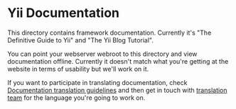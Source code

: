 Yii Documentation
=================

This directory contains framework documentation. Currently it's
"The Definitive Guide to Yii" and "The Yii Blog Tutorial".

You can point your webserver webroot to this directory and view documentation
offline. Currently it doesn't match what you're getting at the website in terms
of usability but we'll work on it.

If you want to participate in translating documentation, check
[Documentation translation guidelines](https://github.com/yiisoft/yii/wiki/Documentation-translation-guidelines)
and then get in touch with [translation team](https://github.com/yiisoft/yii/wiki/Translation-team)
for the language you're going to work on.